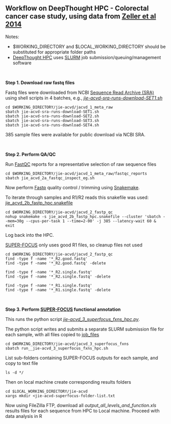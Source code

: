 ## Workflow on DeepThought HPC - Colorectal cancer case study, using data from [Zeller et al 2014](https://doi.org/10.15252/msb.20145645)

Notes:
- $WORKING_DIRECTORY and $LOCAL_WORKING_DIRECTORY should be substituted for appropriate folder paths
- [DeepThought HPC](https://deepthoughtdocs.flinders.edu.au/en/latest/) uses [SLURM](https://deepthoughtdocs.flinders.edu.au/en/latest/SLURM/SLURMIntro.html) job submission/queuing/management software

&nbsp;

**Step 1. Download raw fastq files**

Fastq files were downloaded from NCBI [Sequence Read Archive (SRA)](https://www.ncbi.nlm.nih.gov/sra) using shell scripts in 4 batches, e.g., *[jie-acvd-sra-runs-download-SET1.sh](jacvd_1_meta_raw/jie-acvd-sra-runs-download-SET1.sh)*

```Shell
cd $WORKING_DIRECTORY/jie-acvd/jacvd_1_meta_raw
sbatch jie-acvd-sra-runs-download-SET1.sh
sbatch jie-acvd-sra-runs-download-SET2.sh
sbatch jie-acvd-sra-runs-download-SET3.sh
sbatch jie-acvd-sra-runs-download-SET4.sh
```
385 sample files were available for public download via NCBI SRA.

&nbsp;

**Step 2. Perform QA/QC**

Run [FastQC](https://www.bioinformatics.babraham.ac.uk/projects/fastqc/) reports for a representative selection of raw sequence files

```Shell
cd $WORKING_DIRECTORY/jie-acvd/jacvd_1_meta_raw/fastqc_reports
sbatch jie_acvd_2a_fastqc_inspect_eg.sh
```

Now perform [Fastp](https://github.com/OpenGene/fastp) quality control / trimming using [Snakemake](https://snakemake.github.io/).

To iterate through samples and R1/R2 reads this snakefile was used: [jie_acvd_2b_fastp_hpc.snakefile](jacvd_2_fastp_qc/jie_acvd_2b_fastp_hpc.snakefile)

```Shell 
cd $WORKING_DIRECTORY/jie-acvd/jacvd_2_fastp_qc
nohup snakemake -s jie_acvd_2b_fastp_hpc.snakefile --cluster 'sbatch --mem=30g --cpus-per-task 1 --time=2-00' -j 385 --latency-wait 60 & exit
```

Log back into the HPC.

[SUPER-FOCUS](https://github.com/metageni/SUPER-FOCUS) only uses good R1 files, so cleanup files not used
```Shell
cd $WORKING_DIRECTORY/jie-acvd/jacvd_2_fastp_qc
find -type f -name '*_R2.good.fastq'
find -type f -name '*_R2.good.fastq' -delete

find -type f -name '*_R2.single.fastq'
find -type f -name '*_R2.single.fastq' -delete

find -type f -name '*_R1.single.fastq'
find -type f -name '*_R1.single.fastq' -delete
```

&nbsp;

**Step 3. Perform [SUPER-FOCUS](https://github.com/metageni/SUPER-FOCUS) functional annotation**

This runs the python script *[jie-acvd_3_superfocus_fxns_hpc.py](jacvd_3_superfocus_fxns/jie-acvd_3_superfocus_fxns_hpc.py)*.

The python script writes and submits a separate SLURM submission file for each sample, with all files copied to [job_files](jacvd_3_superfocus_fxns/job_files)

```Shell
cd $WORKING_DIRECTORY/jie-acvd/jacvd_3_superfocus_fxns
sbatch run__jie-acvd_3_superfocus_fxns_hpc.sh
```
List sub-folders containing SUPER-FOCUS outputs for each sample, and copy to text file
```Shell
ls -d */
```
Then on local machine create corresponding results folders
```Shell
cd $LOCAL_WORKING_DIRECTORY/jie-acvd
xargs mkdir <jie-acvd-superfocus-folder-list.txt
```

Now using FileZilla FTP, download all *output_all_levels_and_function.xls* results files for each sequence from HPC to Local machine.
Proceed with data analysis in R
